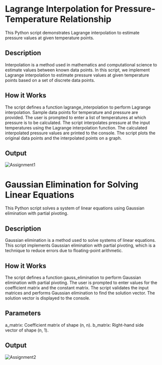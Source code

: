 # Lagrange Interpolation for Pressure-Temperature Relationship
This Python script demonstrates Lagrange interpolation to estimate pressure values at given temperature points.

## Description
Interpolation is a method used in mathematics and computational science to estimate values between known data points. In this script, we implement Lagrange interpolation to estimate pressure values at given temperature points based on a set of discrete data points.

## How it Works
The script defines a function lagrange_interpolation to perform Lagrange interpolation.
Sample data points for temperature and pressure are provided.
The user is prompted to enter a list of temperatures at which pressure is to be calculated.
The script interpolates pressure at the input temperatures using the Lagrange interpolation function.
The calculated interpolated pressure values are printed to the console.
The script plots the original data points and the interpolated points on a graph.

## Output
![Assignment1](https://github.com/SonaliPatankar/Python/assets/158050645/c8105d46-4f9d-4595-8f0e-20a3cee1fe40)

# Gaussian Elimination for Solving Linear Equations
This Python script solves a system of linear equations using Gaussian elimination with partial pivoting.

## Description
Gaussian elimination is a method used to solve systems of linear equations. This script implements Gaussian elimination with partial pivoting, which is a technique to reduce errors due to floating-point arithmetic.

## How it Works
The script defines a function gauss_elimination to perform Gaussian elimination with partial pivoting.
The user is prompted to enter values for the coefficient matrix and the constant matrix.
The script validates the input matrices and performs Gaussian elimination to find the solution vector.
The solution vector is displayed to the console.

## Parameters
a_matrix: Coefficient matrix of shape (n, n).
b_matrix: Right-hand side vector of shape (n, 1).

## Output
![Assignment2](https://github.com/SonaliPatankar/Python/assets/158050645/bc04e13b-2876-4cc7-9201-70e84bb1ef42)
